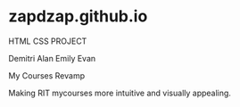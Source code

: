 # zapdzap.github.io
HTML CSS PROJECT

Demitri
Alan
Emily
Evan

My Courses Revamp

Making RIT mycourses more intuitive and visually appealing.
